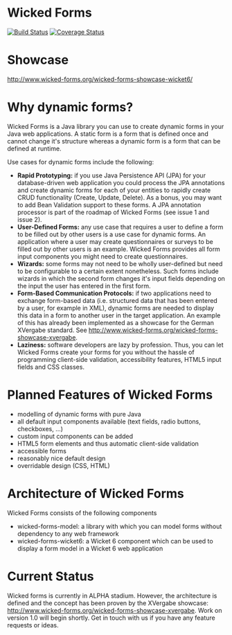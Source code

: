 Wicked Forms
============
[![Build Status](https://travis-ci.org/matthiasbalke/wicked-forms.png?branch=travis)](https://travis-ci.org/matthiasbalke/wicked-forms)
[![Coverage Status](https://coveralls.io/repos/matthiasbalke/wicked-forms/badge.png?branch=coverage)](https://coveralls.io/r/matthiasbalke/wicked-forms?branch=coverage)


Showcase
========
http://www.wicked-forms.org/wicked-forms-showcase-wicket6/

Why dynamic forms?
==================
Wicked Forms is a Java library you can use to create dynamic forms in your Java web applications. A static form is a form that is defined once and cannot change it's structure whereas a dynamic form is a form that can be defined at runtime.

Use cases for dynamic forms include the following:

* **Rapid Prototyping:** if you use Java Persistence API (JPA) for your database-driven web application you could process the JPA
annotations
and create dynamic forms for each of your entities to rapidly create CRUD functionality (Create, Update, Delete). As a bonus,
you may want to add Bean Validation support to these forms. A JPA annotation processor is part of the roadmap of Wicked Forms (see issue 1 and issue 2).
* **User-Defined Forms:** any use case that requires a user to define a form to be filled out by other users is a use case for dynamic
forms.
An application where a user may create questionnaires or surveys to be filled out by other users is an example. Wicked Forms provides all form input components you might need to create questionnaires.
* **Wizards:** some forms may not need to be wholly user-defined but need to be configurable to a certain extent nonetheless. Such forms
include wizards in which the second form changes it's input fields depending on the input the user has entered in the first form.
* **Form-Based Communication Protocols:** if two applications need to exchange form-based data (i.e. structured data that has been entered
 by
a user, for example in XML), dynamic forms are needed to display this data in a form to another user in the target application. An example of this has already been implemented as a showcase for the German XVergabe standard. See http://www.wicked-forms.org/wicked-forms-showcase-xvergabe.
* **Laziness:** software developers are lazy by profession. Thus, you can let Wicked Forms create your forms for you without the hassle of
programming client-side validation, accessibility features, HTML5 input fields and CSS classes.

Planned Features of Wicked Forms
================================
* modelling of dynamic forms with pure Java
* all default input components available (text fields, radio buttons, checkboxes, ...)
* custom input components can be added
* HTML5 form elements and thus automatic client-side validation
* accessible forms
* reasonably nice default design
* overridable design (CSS, HTML)

Architecture of Wicked Forms
============================
Wicked Forms consists of the following components

* wicked-forms-model: a library with which you can model forms without dependency to any web framework
* wicked-forms-wicket6: a Wicket 6 component which can be used to display a form model in a Wicket 6 web application

Current Status
==============
Wicked forms is currently in ALPHA stadium. However, the architecture is defined and the concept has been proven by the XVergabe showcase: http://www.wicked-forms.org/wicked-forms-showcase-xvergabe. Work on version 1.0 will begin shortly. Get in touch with us if you have any feature requests or ideas.
